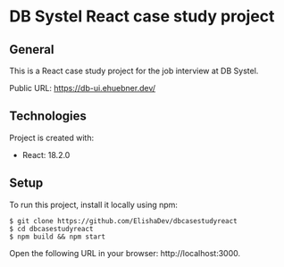 # DB Systel React case study project

## General

This is a React case study project for the job interview at DB Systel.

Public URL: https://db-ui.ehuebner.dev/
	
## Technologies
Project is created with:
* React: 18.2.0
	
## Setup

To run this project, install it locally using npm:

```
$ git clone https://github.com/ElishaDev/dbcasestudyreact
$ cd dbcasestudyreact
$ npm build && npm start
```
Open the following URL in your browser: http://localhost:3000.